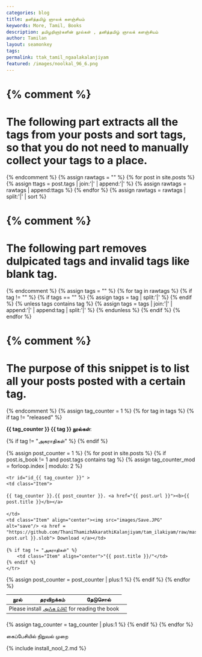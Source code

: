 ```yaml
--- 
categories: blog 
title: தனித்தமிழ் ஞாலக் களஞ்சியம்
keywords: More, Tamil, Books 
description: தமிழறிஞர்களின் நூல்கள் , தனித்தமிழ் ஞாலக் களஞ்சியம்
author: Tamilan 
layout: seamonkey 
tags:  
permalink: ttak_tamil_ngaalakalanjiyam 
featured: /images/noolkal_96_6.png 
--- 
```

 
{% comment %}
=======================
The following part extracts all the tags from your posts and sort tags, so that you do not need to manually collect your tags to a place.
=======================
{% endcomment %}
{% assign rawtags = "" %}
{% for post in site.posts %}
 {% assign ttags = post.tags | join:'|' | append:'|' %}
 {% assign rawtags = rawtags | append:ttags %}
{% endfor %}
{% assign rawtags = rawtags | split:'|' | sort %}

{% comment %}
=======================
The following part removes dulpicated tags and invalid tags like blank tag.
=======================
{% endcomment %}
{% assign tags = "" %}
{% for tag in rawtags %}
 {% if tag != "" %}
  {% if tags == "" %}
   {% assign tags = tag | split:'|' %}
  {% endif %}
  {% unless tags contains tag %}
   {% assign tags = tags | join:'|' | append:'|' | append:tag | split:'|' %}
  {% endunless %}
 {% endif %}
{% endfor %}

{% comment %}
=======================
The purpose of this snippet is to list all your posts posted with a certain tag.
=======================
{% endcomment %}
{% assign tag_counter = 1 %}
{% for tag in tags %}
{% if tag != "released" %}	
<P><B>{{ tag_counter }} <a name="{{ tag }}">{{ tag }}</a> நூல்கள்</B>:</P>  
<TABLE cellspacing ="1" cellpadding ="6" border = "0">
  <thead>
    <tr>
      <th class="Title" align="center">நூல்</th>
      <th class="Title" align="center">தரவிறக்கம்</th>      
			{% if tag != "அகராதிகள்" %}	
			<th class="Title" align="center">தேடுசொல்</th>      			
			{% endif %}
    </tr>
  </thead>
  <tfoot>
    <tr>
      <td class="bottom-left"></td>
      <td colspan="4"></td>
      <td class="bottom-right"></td>
    </tr>
  </tfoot>
  <tbody>
  
{% assign post_counter = 1 %}
{% for post in site.posts %}
{% if post.is_book != 1 and post.tags contains tag %}
{% assign tag_counter_mod = forloop.index | modulo: 2 %}


	<tr id="id_{{ tag_counter }}" >
	<td class="Item">
	
	{{ tag_counter }}.{{ post_counter }}. <a href="{{ post.url }}"><b>{{ post.title }}</b></a>
	
	</td>
	<td class="Item" align="center"><img src="images/Save.JPG" alt="save"/> <a href = "https://github.com/ThaniThamizhAkarathiKalanjiyam/tam_ilakiyam/raw/master/Noolkal{{ post.url }}.slob"> Download </a></td>	
	
	{% if tag != "அகராதிகள்" %}	
		<td class="Item" align="center">"{{ post.title }}/"</td>	
	{% endif %}
	</tr>


{% assign post_counter = post_counter | plus:1 %}
{% endif %}
{% endfor %}
  <tr><td colspan="3">Please install <a href="#niruval">அஃக ௨௮௭</a> for reading the book</td></tr>
  </tbody>
</table>
{% assign tag_counter = tag_counter | plus:1 %}
{% endif %}
{% endfor %}

<a name="niruval"> கைப்பேசியில் நிறுவல் முறை</a>

{% include install_nool_2.md %} 